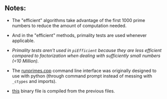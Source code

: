 ## Notes:

- The "efficient" algorithms take advantage of the first 1000 prime numbers to reduce the amount of computation needed.
- And in the "efficient" methods, primality tests are used whenever applicable.
- _Primality tests aren't used in `piEfficient` because they are less efficient compared to factorization when dealing with sufficiently small numbers (<10 Million)._


- The [runprimes.cpp](runprimes.cpp) command line interface was originally designed to use with python (through command prompt instead of messing with `_ctypes` and imports).
- [this](run) binary file is compiled from the previous files.